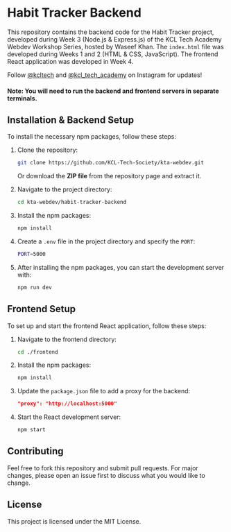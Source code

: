 # Habit Tracker Backend

This repository contains the backend code for the Habit Tracker project, developed during Week 3 (Node.js & Express.js) of the KCL Tech Academy Webdev Workshop Series, hosted by Waseef Khan. The `index.html` file was developed during Weeks 1 and 2 (HTML & CSS, JavaScript). The frontend React application was developed in Week 4.

Follow [@kcltech](https://www.instagram.com/kcltech/) and [@kcl_tech_academy](https://www.instagram.com/kcl_tech_academy/) on Instagram for updates!


#### Note: You will need to run the backend and frontend servers in separate terminals.

## Installation & Backend Setup

To install the necessary npm packages, follow these steps:

1. Clone the repository:
    ```bash
    git clone https://github.com/KCL-Tech-Society/kta-webdev.git
    ```
    Or download the **ZIP file** from the repository page and extract it.

2. Navigate to the project directory:
    ```bash
    cd kta-webdev/habit-tracker-backend
    ```

3. Install the npm packages:
    ```bash
    npm install
    ```

4. Create a `.env` file in the project directory and specify the `PORT`:
    ```bash
    PORT=5000
    ```

5. After installing the npm packages, you can start the development server with:
    ```bash
    npm run dev
    ```

## Frontend Setup

To set up and start the frontend React application, follow these steps:

1. Navigate to the frontend directory:
    ```bash
    cd ./frontend
    ```

2. Install the npm packages:
    ```bash
    npm install
    ```

3. Update the `package.json` file to add a proxy for the backend:
    ```json
    "proxy": "http://localhost:5000"
    ```

4. Start the React development server:
    ```bash
    npm start
    ```

## Contributing

Feel free to fork this repository and submit pull requests. For major changes, please open an issue first to discuss what you would like to change.

## License

This project is licensed under the MIT License.